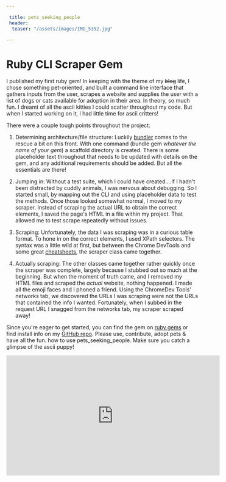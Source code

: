 ```yaml
---

 title: pets_seeking_people
 header:
  teaser: "/assets/images/IMG_5352.jpg"

---
```


# Ruby CLI Scraper Gem 

I published my first ruby gem! In keeping with the theme of my ~~blog~~ life, I chose something pet-oriented, and built a command line interface that gathers inputs from the user, scrapes a website and supplies the user with a list of dogs or cats available for adoption in their area. In theory, so much fun. I dreamt of all the ascii kitties I could scatter throughout my code. But when I started working on it, I had little time for ascii critters!   

There were a couple tough points throughout the project:  

1. Determining architecture/file structure: Luckily [bundler](http://bundler.io/v1.12/guides/creating_gem.html) comes to the rescue a bit on this front. With one command (bundle gem _whatever the name of your gem_) a scaffold directory is created. There is some placeholder text throughout that needs to be updated with details on the gem, and any additional requirements should be added. But all the essentials are there!   

2. Jumping in: Without a test suite, which I could have created....if I hadn't been distracted by cuddly animals, I was nervous about debugging. So I started small, by mapping out the CLI and using placeholder data to test the methods. Once those looked somewhat normal, I moved to my scraper. Instead of scraping the actual URL to obtain the correct elements, I saved the page's HTML in a file within my project. That allowed me to test scrape repeatedly without issues. 

3. Scraping: Unfortunately, the data I was scraping was in a curious table format. To hone in on the correct elements, I used XPath selectors. The syntax was a little wild at first, but between the Chrome DevTools and some great [cheatsheets](https://devhints.io/xpath), the scraper class came together. 

4. Actually scraping: The other classes came together rather quickly once the scraper was complete, largely because I stubbed out so much at the beginning. But when the moment of truth came, and I removed my HTML files and scraped the _actual_ website, nothing happened. I made all the emoji faces and I phoned a friend. Using the ChromeDev Tools' networks tab, we discovered the URLs I was scraping were not the URLs that contained the info I wanted. Fortunately, when I subbed in the request URL I snagged from the networks tab, my scraper scraped away!

Since you're eager to get started, you can find the gem on [ruby gems](https://rubygems.org/gems/pets_seeking_people) or find install info on my [GitHub repo](https://github.com/AutumnJ/AutumnJ-cli-app). Please use, contribute, adopt pets & have all the fun. 
how to use pets_seeking_people. Make sure you catch a glimpse of the ascii puppy!

<iframe width="560" height="315" src="https://www.youtube.com/embed/dBpLvW9LZXU" frameborder="0" allowfullscreen> </iframe>

<!-- <iframe width="560" height="315" src="https://www.youtube.com/embed/dBpLvW9LZXU" frameborder="0" allow="autoplay; encrypted-media" allowfullscreen></iframe> -->